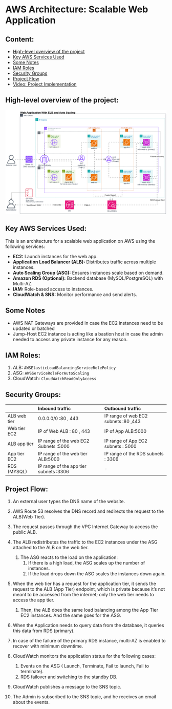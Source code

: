 # AWS Architecture: Scalable Web Application
## Content:
- [High-level overview of the project](#high-level-overview-of-the-project)
- [Key AWS Services Used](#key-aws-services-used)
- [Some Notes](#some-notes)
- [IAM Roles](#some-notes)
- [Security Groups](#security-groups)
- [Project Flow](#project-flow)
- [Video: Project Implementation](#video-project-implementation)

## High-level overview of the project:
![Architecture](images/manara-saa-project.drawio.png)

## Key AWS Services Used:
This is an architecture for a scalable web application on AWS using the following services:

* **EC2:** Launch instances for the web app.  
* **Application Load Balancer (ALB):** Distributes traffic across multiple instances.  
* **Auto Scaling Group (ASG):** Ensures instances scale based on demand.  
* **Amazon RDS (Optional):** Backend database (MySQL/PostgreSQL) with Multi-AZ.  
* **IAM:** Role-based access to instances.  
* **CloudWatch & SNS:** Monitor performance and send alerts. 

## Some Notes

* AWS NAT Gateways are provided in case the EC2 instances need to be updated or batched  
* Jump-Host EC2 instance is acting like a bastion host in case the admin needed to access any private instance for any reason.




## IAM Roles:

1. ALB: `AWSElasticLoadBalancingServiceRolePolicy`
2. ASG: `AWSServiceRoleForAutoScaling`
3. CloudWatch: `CloudWatchReadOnlyAccess`
## Security Groups:

|              | Inbound traffic                      | Outbound traffic                       |
| :----        | :----                                | :----                                  |
| ALB web tier | 0.0.0.0/0  :80 , 443                 | IP range of web EC2 subnets :80 ,443   |
| Web tier EC2 | IP of Web ALB : 80 , 443             | IP of App ALB:5000                     |
| ALB app tier | IP range of the web EC2 Subnets :5000| IP range of App EC2 subnets : 5000     |
| App tier EC2 | IP range of the web tier ALB:5000    | IP range of the RDS subnets : 3306     |
| RDS (MYSQL)  |IP range of the app tier subnets :3306| -                                      |

## Project Flow:

1. An external user types the DNS name of the website.  

2. AWS Route 53 resolves the DNS record and redirects the request to the ALB(Web Tier).  

3. The request passes through the VPC Internet Gateway to access the public ALB.  

4. The ALB redistributes the traffic to the EC2 instances under the ASG attached 
to the ALB on the web tier.  
   1. The ASG reacts to the load on the application:  
      1. If there is a high load, the ASG scales up the number of instances.  
      2. If the load drops down the ASG scales the instances down again.  
5. When the web tier has a request for the application tier, it sends the request to the ALB (App Tier) endpoint, which is private because it’s not meant to be accessed from the internet; only the web tier needs to access the app tier.  
   1. Then, the ALB does the same load balancing among the App Tier EC2 instances. And the same goes for the ASG.  

6. When the Application needs to query data from the database, it queries this data from RDS (primary).  
7. In case of the failure of the primary RDS instance, multi-AZ is enabled to recover with minimum downtime.  
8. CloudWatch monitors the application status for the following cases:  
   1. Events on the ASG ( Launch, Terminate, Fail to launch, Fail to terminate).  
   2. RDS failover and switching to the standby DB.  
9. CloudWatch publishes a message to the SNS topic.  
10.  The Admin is subscribed to the SNS topic, and he receives an email about the events.
